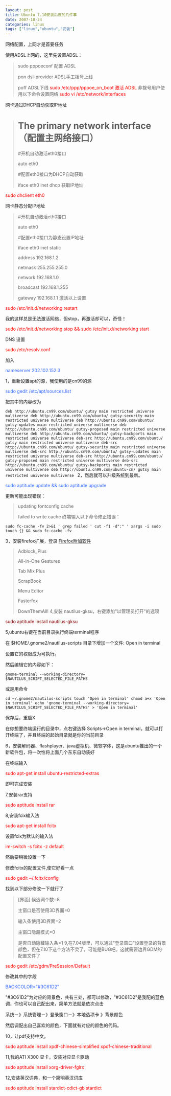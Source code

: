 ```yaml
---
layout: post
title: Ubuntu 7.10安装后做的几件事
date: 2007-10-24
categories: linux
tags: ["linux","ubuntu","安装"]
---
```


网络配置，上网才是首要任务

使用ADSL上网的，这里先设置ADSL：

<!--more-->
> sudo pppoeconf                     配置 ADSL
> 
> pon dsl-provider                  ADSL手工拨号上线
> 
> poff                                                  ADSL下线
<span style="color: #ff0000;">sudo /etc/ppp/pppoe_on_boot    激活 ADSL</span>
非拨号用户使用以下命令设置网络
<span style="color: #ff0000;">sudo vi /etc/network/interfaces</span>

网卡通过DHCP自动获取IP地址
> # The primary network interface （配置主网络接口）
> 
> #开机自动激活eth0接口
> 
> auto eth0
> 
> #配置eth0接口为DHCP自动获取
> 
> iface eth0 inet dhcp
获取IP地址

<span style="color: #ff0000;">sudo dhclient eth0</span>

网卡静态分配IP地址
> #开机自动激活eth0接口
> 
> auto eth0
> 
> #配置eth0接口为静态设置IP地址
> 
> iface eth0 inet static
> 
> address 192.168.1.2
> 
> netmask 255.255.255.0
> 
> network 192.168.1.0
> 
> broadcast 192.168.1.255
> 
> gateway 192.168.1.1
激活以上设置

<span style="color: #ff0000;">sudo /etc/init.d/networking restart</span>

我的这样总是无法激活网络，但stop，再激活却可以，奇怪！

<span style="color: #ff0000;">sudo /etc/init.d/networking stop && sudo /etc/init.d/networking start</span>

DNS 设置

<span style="color: #ff0000;">sudo /etc/resolv.conf</span>

加入

<span style="color: #3366ff;">nameserver 202.102.152.3</span>

1，重新设置apt的源，我使用的是cn99的源

<span style="color: #3366ff;">sudo gedit /etc/apt/sources.list</span>

把其中的内容改为

`deb http://ubuntu.cn99.com/ubuntu/ gutsy main restricted universe multiverse
deb http://ubuntu.cn99.com/ubuntu/ gutsy-security main restricted universe multiverse
deb http://ubuntu.cn99.com/ubuntu/ gutsy-updates main restricted universe multiverse
deb http://ubuntu.cn99.com/ubuntu/ gutsy-proposed main restricted universe multiverse
deb http://ubuntu.cn99.com/ubuntu/ gutsy-backports main restricted universe multiverse
deb-src http://ubuntu.cn99.com/ubuntu/ gutsy main restricted universe multiverse
deb-src http://ubuntu.cn99.com/ubuntu/ gutsy-security main restricted universe multiverse
deb-src http://ubuntu.cn99.com/ubuntu/ gutsy-updates main restricted universe multiverse
deb-src http://ubuntu.cn99.com/ubuntu/ gutsy-proposed main restricted universe multiverse
deb-src http://ubuntu.cn99.com/ubuntu/ gutsy-backports main restricted universe multiverse
deb http://ubuntu.cn99.com/ubuntu-cn/ gutsy main restricted universe multiverse
`
2，然后就可以升级系统到最新。

<span style="color: #3366ff;">sudo aptitude update && sudo aptitude upgrade</span>

更新可能出现错误：
> updating fontconfig cache
> 
> failed to write cache
终端输入以下命令修正错误：

`sudo fc-cache -fv 2>&1 ' grep failed ' cut -f1 -d":" ' xargs -i sudo touch {} && sudo fc-cache -fv`

3，安装firefox扩展，登录 [Firefox附加软件](http://addons.sociz.com/firefox)
> Adblock_Plus
> 
> All-in-One Gestures
> 
> Tab Mix Plus
> 
> ScrapBook
> 
> Menu Editor
> 
> Fasterfox
> 
> DownThemAll!
4,安装 nautilus-gksu，右键添加"以管理员打开"的选项

<span style="color: #800000;">sudo aptitude install nautilus-gksu</span>

5,ubuntu右键在当前目录执行终端terminal程序

在 $HOME/.gnome2/nautilus-scripts 目录下增加一个文件: Open in terminal

设置它的权限成为可执行。

然后编辑它的内容如下：

`gnome-terminal --working-directory= $NAUTILUS_SCRIPT_SELECTED_FILE_PATHS`

或是用命令

`cd ~/.gnome2/nautilus-scripts
touch 'Open in terminal'
chmod a+x 'Open in terminal'
echo 'gnome-terminal --working-directory= $NAUTILUS_SCRIPT_SELECTED_FILE_PATHS' > 'Open in terminal'
`

保存后，重启X

在你想要终端运行的目录中，点右键选择 Scripts->Open in terminal，就可以打开终端了，并且终端的起始目录就是你的当前目录

6，安装解码器、flashplayer、java虚拟机、微软字体，这是ubuntu推出的一个新软件包，将一次性将上面几个东东自动装好

在终端输入

<span style="color: #ff0000;">sudo apt-get install ubuntu-restricted-extras</span>

即可完成安装

7,安装rar支持

<span style="color: #ff0000;">sudo aptitude install rar</span>

8,安装fcix输入法

<span style="color: #ff0000;">sudo apt-get install fcitx</span>

设置fcix为默认的输入法

<span style="color: #ff0000;">im-switch -s fcitx -z default</span>

然后要稍微设置一下

修改fcitx的配置文件,使它好看一点

<span style="color: #ff0000;">sudo gedit ~/.fcitx/config</span>

找到以下部分修改一下就行了
> [界面]
> 候选词个数=8
> 
> 主窗口是否使用3D界面=0
> 
> 输入条使用3D界面=2
> 
> 主窗口隐藏模式=0
> 
> 是否自动隐藏输入条=1
9,在7.04版里，可以通过"登录窗口"设置登录的背景颜色，但在7.10下这个方法不灵了，可能是BUG吧。这就需要边界GDM的配置文件了

<span style="color: #ff0000;">sudo gedit /etc/gdm/PreSession/Default</span>

修改其中的字段

<span style="color: #3366ff;">BACKCOLOR="#3C61D2"</span>

"#3C61D2"为对应的背景色，共有三处，都可以修改，"#3C61D2"是我配的蓝色调，你也可以自己配出来，简单方法就是依次点击

系统－》系统管理－》登录窗口－》本地选项卡 》背景颜色

然后调配出自己喜欢的颜色，下面就有对应的颜色的代码。

10，让pdf支持中文。

<span style="color: #ff0000;">sudo aptitude install xpdf-chinese-simplified xpdf-chinese-traditional</span>

11,我的ATI X300 显卡，安装对应显卡驱动

<span style="color: #ff0000;">sudo aptitude install xorg-driver-fglrx</span>

12,安装英汉词典，和一个简明英汉词库

<span style="color: #ff0000;">sudo aptitude install stardict-cdict-gb stardict</span>